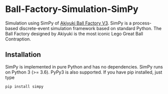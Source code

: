 # Ball-Factory-Simulation-SimPy
Simulation using SimPy of [Akiyuki Ball Factory V3](https://www.youtube.com/watch?v=2kb4L5Y2CX4&t=218s). SimPy is a process-based discrete-event simulation framework based on standard Python. The Ball Factory designed by Akiyuki is the most iconic Lego Great Ball Contraption.


## Installation
SimPy is implemented in pure Python and has no dependencies. SimPy runs on Python 3 (>= 3.6). PyPy3 is also supported. If you have pip installed, just type
```
pip install simpy
```
